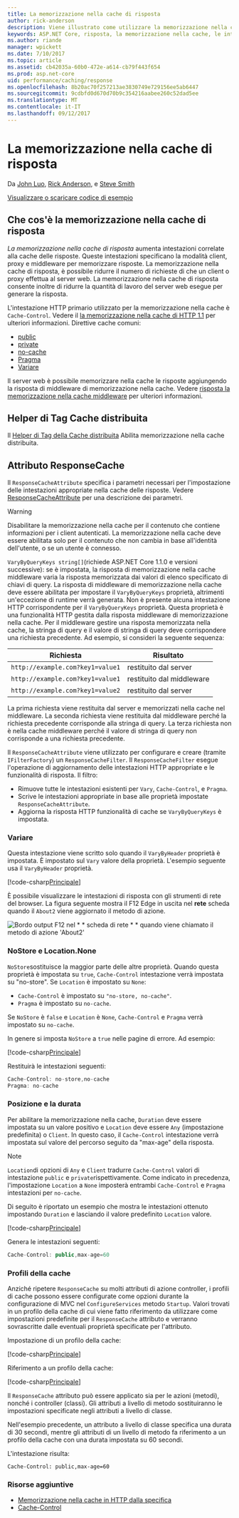 ```yaml
---
title: La memorizzazione nella cache di risposta
author: rick-anderson
description: Viene illustrato come utilizzare la memorizzazione nella cache per ridurre la larghezza di banda e migliorare le prestazioni di risposta.
keywords: ASP.NET Core, risposta, la memorizzazione nella cache, le intestazioni HTTP
ms.author: riande
manager: wpickett
ms.date: 7/10/2017
ms.topic: article
ms.assetid: cb42035a-60b0-472e-a614-cb79f443f654
ms.prod: asp.net-core
uid: performance/caching/response
ms.openlocfilehash: 8b20ac70f257213ae3830749e729156ee5ab6447
ms.sourcegitcommit: 9cdbfd0d670d70b9c354216aabee260c52dad5ee
ms.translationtype: MT
ms.contentlocale: it-IT
ms.lasthandoff: 09/12/2017
---
```

# <a name="response-caching"></a>La memorizzazione nella cache di risposta

Da [John Luo](https://github.com/JunTaoLuo), [Rick Anderson](https://twitter.com/RickAndMSFT), e [Steve Smith](https://ardalis.com/)

[Visualizzare o scaricare codice di esempio](https://github.com/aspnet/Docs/tree/master/aspnetcore/performance/caching/response/sample)

## <a name="what-is-response-caching"></a>Che cos'è la memorizzazione nella cache di risposta

*La memorizzazione nella cache di risposta* aumenta intestazioni correlate alla cache delle risposte. Queste intestazioni specificano la modalità client, proxy e middleware per memorizzare risposte. La memorizzazione nella cache di risposta, è possibile ridurre il numero di richieste di che un client o proxy effettua al server web. La memorizzazione nella cache di risposta consente inoltre di ridurre la quantità di lavoro del server web esegue per generare la risposta. 

L'intestazione HTTP primario utilizzato per la memorizzazione nella cache è `Cache-Control`. Vedere il [la memorizzazione nella cache di HTTP 1.1](https://tools.ietf.org/html/rfc7234#section-5.2) per ulteriori informazioni. Direttive cache comuni:

* [public](https://tools.ietf.org/html/rfc7234#section-5.2.2.5)
* [private](https://tools.ietf.org/html/rfc7234#section-5.2.2.6)
* [no-cache](https://tools.ietf.org/html/rfc7234#section-5.2.1.4)
* [Pragma](https://tools.ietf.org/html/rfc7234#section-5.4)
* [Variare](https://tools.ietf.org/html/rfc7231#section-7.1.4)

Il server web è possibile memorizzare nella cache le risposte aggiungendo la risposta di middleware di memorizzazione nella cache. Vedere [risposta la memorizzazione nella cache middleware](middleware.md) per ulteriori informazioni.

## <a name="distributed-cache-tag-helper"></a>Helper di Tag Cache distribuita

Il [Helper di Tag della Cache distribuita](xref:mvc/views/tag-helpers/builtin-th/DistributedCacheTagHelper) Abilita memorizzazione nella cache distribuita.


## <a name="responsecache-attribute"></a>Attributo ResponseCache

Il `ResponseCacheAttribute` specifica i parametri necessari per l'impostazione delle intestazioni appropriate nella cache delle risposte. Vedere [ResponseCacheAttribute](https://docs.microsoft.com/aspnet/core/api/microsoft.aspnetcore.mvc.responsecacheattribute) per una descrizione dei parametri.

>[!WARNING]
> Disabilitare la memorizzazione nella cache per il contenuto che contiene informazioni per i client autenticati. La memorizzazione nella cache deve essere abilitata solo per il contenuto che non cambia in base all'identità dell'utente, o se un utente è connesso.

`VaryByQueryKeys string[]`(richiede ASP.NET Core 1.1.0 e versioni successive): se è impostata, la risposta di memorizzazione nella cache middleware varia la risposta memorizzata dai valori di elenco specificato di chiavi di query. La risposta di middleware di memorizzazione nella cache deve essere abilitata per impostare il `VaryByQueryKeys` proprietà, altrimenti un'eccezione di runtime verrà generata. Non è presente alcuna intestazione HTTP corrispondente per il `VaryByQueryKeys` proprietà. Questa proprietà è una funzionalità HTTP gestita dalla risposta middleware di memorizzazione nella cache. Per il middleware gestire una risposta memorizzata nella cache, la stringa di query e il valore di stringa di query deve corrispondere una richiesta precedente. Ad esempio, si consideri la seguente sequenza:

| Richiesta          | Risultato |
| ----------------- | ------------ | 
| `http://example.com?key1=value1` | restituito dal server |
| `http://example.com?key1=value1` | restituito dal middleware |
| `http://example.com?key1=value2` | restituito dal server |

La prima richiesta viene restituita dal server e memorizzati nella cache nel middleware. La seconda richiesta viene restituita dal middleware perché la richiesta precedente corrisponde alla stringa di query. La terza richiesta non è nella cache middleware perché il valore di stringa di query non corrisponde a una richiesta precedente. 

Il `ResponseCacheAttribute` viene utilizzato per configurare e creare (tramite `IFilterFactory`) un `ResponseCacheFilter`. Il `ResponseCacheFilter` esegue l'operazione di aggiornamento delle intestazioni HTTP appropriate e le funzionalità di risposta. Il filtro:

* Rimuove tutte le intestazioni esistenti per `Vary`, `Cache-Control`, e `Pragma`. 
* Scrive le intestazioni appropriate in base alle proprietà impostate `ResponseCacheAttribute`. 
* Aggiorna la risposta HTTP funzionalità di cache se `VaryByQueryKeys` è impostata.

### <a name="vary"></a>Variare

Questa intestazione viene scritto solo quando il `VaryByHeader` proprietà è impostata. È impostato sul `Vary` valore della proprietà. L'esempio seguente usa il `VaryByHeader` proprietà.

[!code-csharp[Principale](response/sample/Controllers/HomeController.cs?name=snippet_VaryByHeader&highlight=1)]

È possibile visualizzare le intestazioni di risposta con gli strumenti di rete del browser. La figura seguente mostra il F12 Edge in uscita nel **rete** scheda quando il `About2` viene aggiornato il metodo di azione. 

![Bordo output F12 nel * * scheda di rete * * quando viene chiamato il metodo di azione 'About2'](response/_static/vary.png)

### <a name="nostore-and-locationnone"></a>NoStore e Location.None

`NoStore`sostituisce la maggior parte delle altre proprietà. Quando questa proprietà è impostata su `true`, `Cache-Control` intestazione verrà impostata su "no-store". Se `Location` è impostato su `None`:

* `Cache-Control` è impostato su `"no-store, no-cache"`. 
* `Pragma` è impostato su `no-cache`. 

Se `NoStore` è `false` e `Location` è `None`, `Cache-Control` e `Pragma` verrà impostato su `no-cache`.

In genere si imposta `NoStore` a `true` nelle pagine di errore. Ad esempio:

[!code-csharp[Principale](response/sample/Controllers/HomeController.cs?name=snippet1&highlight=1)]

Restituirà le intestazioni seguenti:

```javascript
Cache-Control: no-store,no-cache
Pragma: no-cache
```

### <a name="location-and-duration"></a>Posizione e la durata

Per abilitare la memorizzazione nella cache, `Duration` deve essere impostata su un valore positivo e `Location` deve essere `Any` (impostazione predefinita) o `Client`. In questo caso, il `Cache-Control` intestazione verrà impostata sul valore del percorso seguito da "max-age" della risposta.

> [!NOTE]
> `Location`di opzioni di `Any` e `Client` tradurre `Cache-Control` valori di intestazione `public` e `private`rispettivamente. Come indicato in precedenza, l'impostazione `Location` a `None` imposterà entrambi `Cache-Control` e `Pragma` intestazioni per `no-cache`.

Di seguito è riportato un esempio che mostra le intestazioni ottenuto impostando `Duration` e lasciando il valore predefinito `Location` valore.

[!code-csharp[Principale](response/sample/Controllers/HomeController.cs?name=snippet_duration&highlight=1)]

Genera le intestazioni seguenti:

```javascript
Cache-Control: public,max-age=60
   ```

### <a name="cache-profiles"></a>Profili della cache

Anziché ripetere `ResponseCache` su molti attributi di azione controller, i profili di cache possono essere configurate come opzioni durante la configurazione di MVC nel `ConfigureServices` metodo `Startup`. Valori trovati in un profilo della cache di cui viene fatto riferimento da utilizzare come impostazioni predefinite per il `ResponseCache` attributo e verranno sovrascritte dalle eventuali proprietà specificate per l'attributo.

Impostazione di un profilo della cache:

[!code-csharp[Principale](response/sample/Startup.cs?name=snippet1)] 

Riferimento a un profilo della cache:

[!code-csharp[Principale](response/sample/Controllers/HomeController.cs?name=snippet_controller&highlight=1,4)]

Il `ResponseCache` attributo può essere applicato sia per le azioni (metodi), nonché i controller (classi). Gli attributi a livello di metodo sostituiranno le impostazioni specificate negli attributi a livello di classe.

Nell'esempio precedente, un attributo a livello di classe specifica una durata di 30 secondi, mentre gli attributi di un livello di metodo fa riferimento a un profilo della cache con una durata impostata su 60 secondi.

L'intestazione risulta:

```
Cache-Control: public,max-age=60
   ```

  ### <a name="additional-resources"></a>Risorse aggiuntive

* [Memorizzazione nella cache in HTTP dalla specifica](https://tools.ietf.org/html/rfc7234#section-3)
* [Cache-Control](https://www.w3.org/Protocols/rfc2616/rfc2616-sec14.html#sec14.9)
